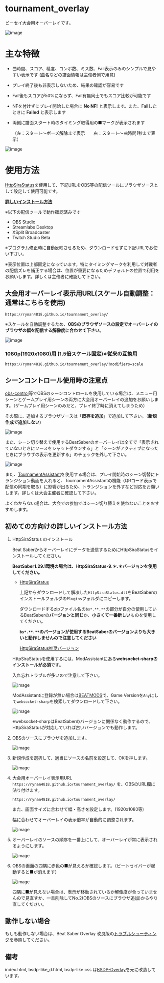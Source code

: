 # tournament_overlay
ビーセイ大会用オーバーレイです。

![image](https://github.com/user-attachments/assets/e57d884f-9e67-48d7-b0f4-35f55c124971)

# 主な特徴
- 曲時間、スコア、精度、コンボ数、ミス数、Fail表示のみのシンプルで見やすい表示です (曲名などの譜面情報は主催者側で用意)
- プレイ終了後も非表示しないため、結果の確認が容易です
- Fail後もスコアが50%にならず、Fail有無同士でもスコア比較が可能です
- NFを付けずにプレイ開始した場合に **No NF!** と表示します。また、Failしたときに **Failed** と表示します
- 両側に譜面スタート時のタイミング取得用の■マークが表示されます

    （左：スタート～ポーズ解除まで表示　　右：スタート～曲時間1秒まで表示）

![image](https://github.com/user-attachments/assets/606d591a-ff6a-4775-95d1-f52793e22fe9)

# 使用方法

[HttpSiraStatus](https://github.com/denpadokei/beatsaber-http-status)を使用して、下記URLをOBS等の配信ツールにブラウザソースとして設定して使用可能です。

[**詳しいインストール方法**](https://github.com/rynan4818/tournament_overlay#%E5%88%9D%E3%82%81%E3%81%A6%E3%81%AE%E6%96%B9%E5%90%91%E3%81%91%E3%81%AE%E8%A9%B3%E3%81%97%E3%81%84%E3%82%A4%E3%83%B3%E3%82%B9%E3%83%88%E3%83%BC%E3%83%AB%E6%96%B9%E6%B3%95)

※以下の配信ツールで動作確認済みです
- OBS Studio
- Streamlabs Desktop
- XSplit Broadcaster
- Twitch Studio Beta

※プログラム修正時に自動反映させるため、ダウンロードせずに下記URLでお使い下さい。

※表示位置は上部固定になっています。特にタイミングマークを利用して対戦者の配信ズレを補正する場合は、位置が重要になるためデフォルトの位置で利用をお願いします。詳しくは主催者に確認して下さい。

## 大会用オーバーレイ表示用URL(スケール自動調整：通常はこちらを使用)
```
https://rynan4818.github.io/tournament_overlay/
```

※スケールを自動調整するため、**OBSのブラウザソースの設定でオーバーレイのブラウザの幅を配信する解像度に合わせて下さい**。

![image](https://github.com/user-attachments/assets/2e457e5c-2ade-4b3e-89f5-0f47c642b15e)

### 1080p(1920x1080)用 (1.5倍スケール固定)※従来の互換用
```
https://rynan4818.github.io/tournament_overlay/?modifiers=scale
```

## シーンコントロール使用時の注意点
[obs-control](https://github.com/rynan4818/obs-control)等でOBSのシーンコントロールを使用している場合は、メニュー用シーンとゲームプレイ用シーンの両方に大会用オーバーレイの追加をお願いします。（ゲームプレイ用シーンのみだと、プレイ終了時に消えてしまうため）

その際に、追加するブラウザソースは「**既存を追加**」で追加して下さい。（**新規作成で追加しない**)

![image](https://github.com/rynan4818/tournament_overlay/assets/14249877/102897af-62dd-4a7a-9ece-014f18656097)

また、シーン切り替えで使用するBeatSaberのオーバーレイは全てで「表示されていないときにソースをシャットダウンする」と「シーンがアクティブになったときにブラウザの表示を更新する」のチェックを外して下さい。

![image](https://github.com/rynan4818/tournament_overlay/assets/14249877/3bd9ddb9-aadb-4548-b396-84b4188e50e1)

また、[TournamentAssistant](https://github.com/MatrikMoon/TournamentAssistant)を使用する場合は、プレイ開始時のシーン切替にトランジション動画を入れると、TournamentAssistantの機能（QRコード表示で配信の同期を取る）に影響が出るため、トランジションを外すなど対応をお願いします。詳しくは大会主催者に確認して下さい。

よくわからない場合は、大会での参加ではシーン切り替えを使わないことをおすすめします。

## 初めての方向けの詳しいインストール方法

1. HttpSiraStatus のインストール

    Beat Saberからオーバーレイにデータを送信するためにHttpSiraStatusをインストールしてください。

    **BeatSaber1.29.1環境の場合は、HttpSiraStatus-9.＊.＊バージョンを使用してください。**

   - [HttpSiraStatus](https://github.com/denpadokei/HttpSiraStatus/releases)
   
       上記からダウンロードして解凍した`HttpSiraStatus.dll`をBeatSaberのインストールフォルダの`Plugins`フォルダにコピーします。
       
       ダウンロードするzipファイル名の`bs*.**.**`の部分が自分の使用しているBeatSaberの**バージョンと同じ**か、**小さくて一番新しい**ものを使用してください。

       **`bs*.**.**`のバージョンが使用するBeatSaberのバージョンよりも大きいと動作しませんので注意してください**

       [HttpSiraStatus推奨バージョン](https://github.com/rynan4818/tournament_overlay/wiki/HttpSiraStatus%E4%BD%BF%E7%94%A8%E6%8E%A8%E5%A5%A8%E3%83%90%E3%83%BC%E3%82%B8%E3%83%A7%E3%83%B3-%5B2025%E5%B9%B45%E6%9C%8817%E6%97%A5%E6%99%82%E7%82%B9%5D)
   
   HttpSiraStatusを使用するには、ModAssistantにある**websocket-sharpのインストールが必須**です。
   
   入れ忘れトラブルが多いので注意して下さい。

   ![image](https://user-images.githubusercontent.com/14249877/194671405-950cdf45-1e9c-4fb3-b198-15404a5145eb.png)
   
   ModAssistantに登録が無い場合は[BEATMODS](https://beatmods.com/#/mods)で、Game Versionを`Any`にして`websocket-sharp`を検索してダウンロードして下さい。

   ![image](https://user-images.githubusercontent.com/14249877/194671490-6ef3e6e9-de3f-4ff7-8e36-40a22145e2e9.png)
   
   ※websocket-sharpはBeatSaberのバージョンに関係なく動作するので、HttpSiraStatusが対応していれば古いバージョンでも動作します。

1. OBSのソースにブラウザを追加します。

    ![image](https://github.com/user-attachments/assets/bf702101-d85e-4891-9959-7095d766bc91)

2. 新規作成を選択して、適当にソースの名前を設定して、OKを押します。

   ![image](https://github.com/user-attachments/assets/c5b4d538-5d6a-4279-9f6a-4d165c036896)

3. 大会用オーバーレイ表示用URL `https://rynan4818.github.io/tournament_overlay/` を、OBSのURL欄に貼り付けます。
   ```
   https://rynan4818.github.io/tournament_overlay/
   ```
   また、画面サイズに合わせて幅・高さを設定します。(1920x1080等)

   幅に合わせてオーバーレイの表示倍率が自動的に調整されます。

   ![image](https://github.com/user-attachments/assets/dd63d4b5-b61e-4d72-a354-a8545339d1f8)

4. オーバーレイのソースの順序を一番上にして、オーバーレイが常に表示されるようにします。

    ![image](https://github.com/user-attachments/assets/28573408-efc1-4061-bdf5-8734a07ba65a)

5. OBSの画面の四隅に赤色の■が見えるか確認します。（ビートセイバーが起動すると■が消えます）

    ![image](https://github.com/user-attachments/assets/21a53d33-e448-495f-a1f6-930e4ae6bc81)

    四隅に■が見えない場合は、表示が移動されているか解像度が合っていませんので見直すか、一旦削除してNo.2(OBSのソースにブラウザ追加)からやり直してください。
   

## 動作しない場合
もしも動作しない場合は、Beat Saber Overlay 改良版の[トラブルシューティング](https://github.com/rynan4818/beat-saber-overlay/blob/master/Troubleshooting.md)を参照してください。

## 備考
index.html, bsdp-like_d.html, bsdp-like.css は[BSDP-Overlay](https://github.com/kOFReadie/BSDP-Overlay)を元に改造しています。

